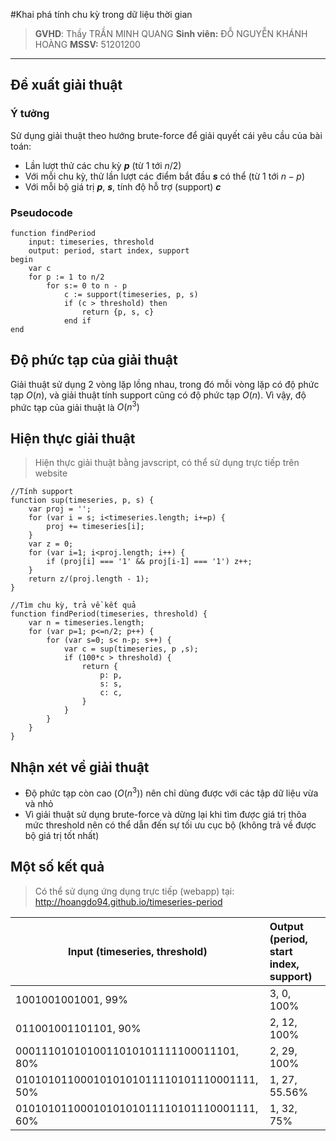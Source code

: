 #Khai phá tính chu kỳ trong dữ liệu thời gian

> **GVHD**: Thầy TRẦN MINH QUANG
> **Sinh viên:** ĐỖ NGUYỄN KHÁNH HOÀNG
> **MSSV:** 51201200

----------

## **Đề xuất giải thuật**
### Ý tưởng

Sử dụng giải thuật theo hướng brute-force để giải quyết cái yêu cầu của bài toán:

 - Lần lượt thử các chu kỳ ***p*** (từ $1$ tới $n/2$)
 - Với mỗi chu kỳ, thử lần lượt các điểm bắt đầu ***s*** có thể (từ $1$ tới $n - p$)
 - Với mỗi bộ giá trị ***p***, ***s***, tính độ hỗ trợ (support) ***c***

### Pseudocode
 

    function findPeriod
	    input: timeseries, threshold
	    output: period, start index, support
	begin
		var c
		for p := 1 to n/2
			for s:= 0 to n - p
				c := support(timeseries, p, s)
				if (c > threshold) then
					return {p, s, c}
				end if
	end 


## **Độ phức tạp của giải thuật**
Giải thuật sử dụng 2 vòng lặp lồng nhau, trong đó mỗi vòng lặp có độ phức tạp $O(n)$, và giải thuật tính support cũng có độ phức tạp $O(n)$. 
Vì vậy, độ phức tạp của giải thuật là $O(n^3)$

## **Hiện thực giải thuật**

> Hiện thực giải thuật bằng javscript, có thể sử dụng trực tiếp trên website

    //Tính support
    function sup(timeseries, p, s) {
    	var proj = '';
    	for (var i = s; i<timeseries.length; i+=p) {
    		proj += timeseries[i];
    	}
    	var z = 0;
    	for (var i=1; i<proj.length; i++) {
    		if (proj[i] === '1' && proj[i-1] === '1') z++;
    	}
    	return z/(proj.length - 1);
    }
    
    //Tìm chu kỳ, trả về kết quả
    function findPeriod(timeseries, threshold) {
        var n = timeseries.length;
        for (var p=1; p<=n/2; p++) {
        	for (var s=0; s< n-p; s++) {
        		var c = sup(timeseries, p ,s);
        		if (100*c > threshold) {
        			return {
        				p: p,
        				s: s,
        				c: c,
        			}
        		}
        	}
        }
    }

## **Nhận xét về giải thuật** ##

 - Độ phức tạp còn cao ($O(n^3)$) nên chỉ dùng được với các tập dữ liệu vừa và nhỏ
 - Vì giải thuật sử dụng brute-force và dừng lại khi tìm được giá trị thõa mức threshold nên có thể dẫn đến sự tối ưu cục bộ (không trả về được bộ giá trị tốt nhất)

## **Một số kết quả** ##
> Có thể sử dụng ứng dụng trực tiếp (webapp) tại: http://hoangdo94.github.io/timeseries-period

|Input (timeseries, threshold)|Output (period, start index, support)|
|--------|:-------|
|1001001001001, 99%|3, 0, 100%|
|011001001101101, 90%|2, 12, 100%|
|0001110101010011010101111100011101, 80%| 2, 29, 100%|
|0101010110001010101011110101110001111, 50%|1, 27, 55.56%|
|0101010110001010101011110101110001111, 60%|1, 32, 75%|

